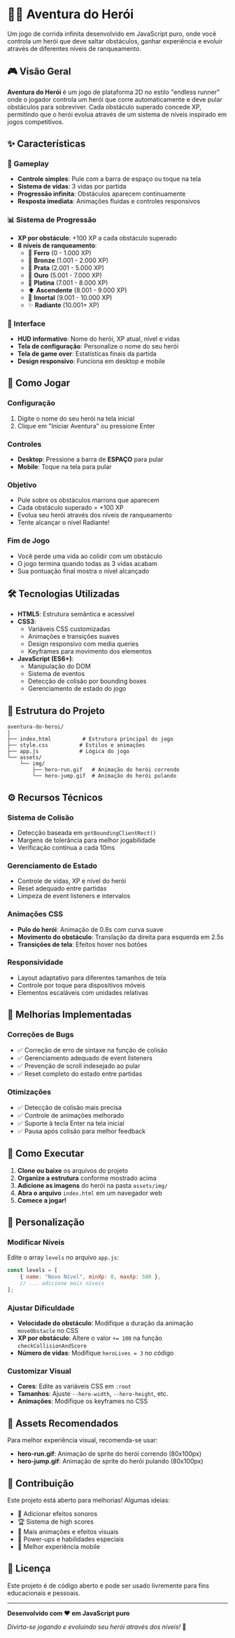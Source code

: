 # 🦸‍♂️ Aventura do Herói

Um jogo de corrida infinita desenvolvido em JavaScript puro, onde você controla um herói que deve saltar obstáculos, ganhar experiência e evoluir através de diferentes níveis de ranqueamento.

## 🎮 Visão Geral

**Aventura do Herói** é um jogo de plataforma 2D no estilo "endless runner" onde o jogador controla um herói que corre automaticamente e deve pular obstáculos para sobreviver. Cada obstáculo superado concede XP, permitindo que o herói evolua através de um sistema de níveis inspirado em jogos competitivos.

## ✨ Características

### 🎯 Gameplay
- **Controle simples**: Pule com a barra de espaço ou toque na tela
- **Sistema de vidas**: 3 vidas por partida
- **Progressão infinita**: Obstáculos aparecem continuamente
- **Resposta imediata**: Animações fluidas e controles responsivos

### 📊 Sistema de Progressão
- **XP por obstáculo**: +100 XP a cada obstáculo superado
- **8 níveis de ranqueamento**:
  - 🥉 **Ferro** (0 - 1.000 XP)
  - 🥉 **Bronze** (1.001 - 2.000 XP)
  - 🥈 **Prata** (2.001 - 5.000 XP)
  - 🥇 **Ouro** (5.001 - 7.000 XP)
  - 💎 **Platina** (7.001 - 8.000 XP)
  - ⬆️ **Ascendente** (8.001 - 9.000 XP)
  - 👑 **Imortal** (9.001 - 10.000 XP)
  - ✨ **Radiante** (10.001+ XP)

### 🎨 Interface
- **HUD informativo**: Nome do herói, XP atual, nível e vidas
- **Tela de configuração**: Personalize o nome do seu herói
- **Tela de game over**: Estatísticas finais da partida
- **Design responsivo**: Funciona em desktop e mobile

## 🚀 Como Jogar

### Configuração
1. Digite o nome do seu herói na tela inicial
2. Clique em "Iniciar Aventura" ou pressione Enter

### Controles
- **Desktop**: Pressione a barra de **ESPAÇO** para pular
- **Mobile**: Toque na tela para pular

### Objetivo
- Pule sobre os obstáculos marrons que aparecem
- Cada obstáculo superado = +100 XP
- Evolua seu herói através dos níveis de ranqueamento
- Tente alcançar o nível Radiante!

### Fim de Jogo
- Você perde uma vida ao colidir com um obstáculo
- O jogo termina quando todas as 3 vidas acabam
- Sua pontuação final mostra o nível alcançado

## 🛠️ Tecnologias Utilizadas

- **HTML5**: Estrutura semântica e acessível
- **CSS3**: 
  - Variáveis CSS customizadas
  - Animações e transições suaves
  - Design responsivo com media queries
  - Keyframes para movimento dos elementos
- **JavaScript (ES6+)**:
  - Manipulação do DOM
  - Sistema de eventos
  - Detecção de colisão por bounding boxes
  - Gerenciamento de estado do jogo

## 📁 Estrutura do Projeto

```
aventura-do-heroi/
│
├── index.html          # Estrutura principal do jogo
├── style.css          # Estilos e animações
├── app.js             # Lógica do jogo
└── assets/
    └── img/
        ├── hero-run.gif   # Animação do herói correndo
        └── hero-jump.gif  # Animação do herói pulando
```

## ⚙️ Recursos Técnicos

### Sistema de Colisão
- Detecção baseada em `getBoundingClientRect()`
- Margens de tolerância para melhor jogabilidade
- Verificação contínua a cada 10ms

### Gerenciamento de Estado
- Controle de vidas, XP e nível do herói
- Reset adequado entre partidas
- Limpeza de event listeners e intervalos

### Animações CSS
- **Pulo do herói**: Animação de 0.8s com curva suave
- **Movimento do obstáculo**: Translação da direita para esquerda em 2.5s
- **Transições de tela**: Efeitos hover nos botões

### Responsividade
- Layout adaptativo para diferentes tamanhos de tela
- Controle por toque para dispositivos móveis
- Elementos escaláveis com unidades relativas

## 🎯 Melhorias Implementadas

### Correções de Bugs
- ✅ Correção de erro de sintaxe na função de colisão
- ✅ Gerenciamento adequado de event listeners
- ✅ Prevenção de scroll indesejado ao pular
- ✅ Reset completo do estado entre partidas

### Otimizações
- ✅ Detecção de colisão mais precisa
- ✅ Controle de animações melhorado
- ✅ Suporte à tecla Enter na tela inicial
- ✅ Pausa após colisão para melhor feedback

## 🚀 Como Executar

1. **Clone ou baixe** os arquivos do projeto
2. **Organize a estrutura** conforme mostrado acima
3. **Adicione as imagens** do herói na pasta `assets/img/`
4. **Abra o arquivo** `index.html` em um navegador web
5. **Comece a jogar!**

## 🔧 Personalização

### Modificar Níveis
Edite o array `levels` no arquivo `app.js`:
```javascript
const levels = [
    { name: "Novo Nível", minXp: 0, maxXp: 500 },
    // ... adicione mais níveis
];
```

### Ajustar Dificuldade
- **Velocidade do obstáculo**: Modifique a duração da animação `moveObstacle` no CSS
- **XP por obstáculo**: Altere o valor `+= 100` na função `checkCollisionAndScore`
- **Número de vidas**: Modifique `heroLives = 3` no código

### Customizar Visual
- **Cores**: Edite as variáveis CSS em `:root`
- **Tamanhos**: Ajuste `--hero-width`, `--hero-height`, etc.
- **Animações**: Modifique os keyframes no CSS

## 🎨 Assets Recomendados

Para melhor experiência visual, recomenda-se usar:
- **hero-run.gif**: Animação de sprite do herói correndo (80x100px)
- **hero-jump.gif**: Animação de sprite do herói pulando (80x100px)

## 🤝 Contribuição

Este projeto está aberto para melhorias! Algumas ideias:
- 🎵 Adicionar efeitos sonoros
- 🏆 Sistema de high scores
- 🎨 Mais animações e efeitos visuais
- 🌟 Power-ups e habilidades especiais
- 📱 Melhor experiência mobile

## 📄 Licença

Este projeto é de código aberto e pode ser usado livremente para fins educacionais e pessoais.

---

**Desenvolvido com ❤️ em JavaScript puro**

*Divirta-se jogando e evoluindo seu herói através dos níveis!* 🚀